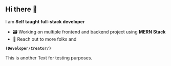 ## Hi there 👋

I am **Self taught full-stack developer**

- 🗃️ Working on multiple frontend and backend project using **MERN Stack** 
- 🎯 Reach out to more folks and

**`(Developer/Creator/)`**

This is another Text for testing purposes.